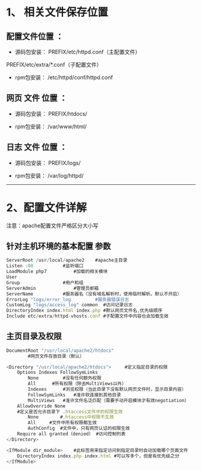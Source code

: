 # 1、 相关文件保存位置


## 配置文件位置 ：


- 源码包安装：	 PREFIX/etc/httpd.conf（主配置文件）


PREFIX/etc/extra/*.conf（子配置文件）


- rpm包安装： 	/etc/httpd/conf/httpd.conf




## 网页 文件 位置 ：


- 源码包安装：	 PREFIX/htdocs/


- rpm包安装：	 /var/www/html/


## 日志 文件 位置 ：


- 源码包安装：	 PREFIX/logs/


- rpm包安装： 	/var/log/httpd/







---

# 2、配置文件详解


注意：apache配置文件严格区分大小写






## 针对主机环境的基本配置 参数


```javascript
ServerRoot /usr/local/apache2	 #apache主目录
Listen :80 			 #监听端口
LoadModule php7			 #加载的相关模块
User
Group 				 #用户和组
ServerAdmin 			 #管理员邮箱
ServerName 			 #服务器名（没有域名解析时，使用临时解析。默认不开启）
ErrorLog "logs/error_log		 #服务器错误日志
CustomLog "logs/access_log" common  #访问记录日志
DirectoryIndex index.html index.php #默认网页文件名,优先级顺序
Include etc/extra/httpd-vhosts.conf #子配置文件中内容也会加载生效
```

## 主页目录及权限


```javascript
DocumentRoot "/usr/local/apache2/htdocs"
		#网页文件存放目录（默认）

<Directory "/usr/local/apache2/htdocs">		#定义指定目录的权限
    Options Indexes FollowSymLinks
    	None 		 #没有任何额外权限
    	All		 #所有权限（除去MultiViews以外）
    	Indexes 	 #浏览权限（当此目录下没有默认网页文件时，显示目录内容）
    	FollowSymLinks   #准许软连接到其他目录
    	MultiViews 	 #准许文件名泛匹配（需要手动开启模块才有效negotiation）
    AllowOverride None
	#定义是否允许目录下 .htaccess文件中的权限生效
    	None 		#.htaccess中权限不生效
    	All		#文件中所有权限都生效
    	AuthConfig 	#文件中，只有网页认证的权限生效
    Require all granted（denied） #访问控制列表
</Directory>

<IfModule dir_module>	 #此标签用来指定访问到指定目录时自动加载哪个页面文件
    DirectoryIndex index.php index.html #可以写多个，但是有优先级之分
</IfModule>
```

